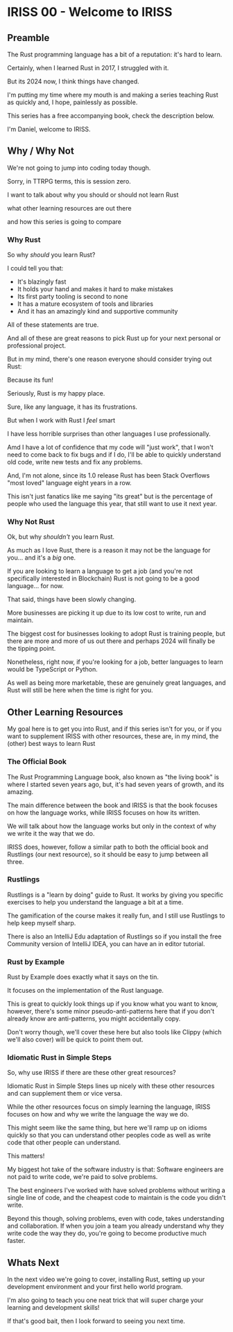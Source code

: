 IRISS 00 - Welcome to IRISS
===========================


Preamble
--------

The Rust programming language has a bit of a reputation: it's hard to learn.

Certainly, when I learned Rust in 2017, I struggled with it.

But its 2024 now, I think things have changed.

I'm putting my time where my mouth is and making a series teaching Rust as quickly and, I hope, painlessly as possible.

This series has a free accompanying book, check the description below.

I'm Daniel, welcome to IRISS.


Why / Why Not
-------------

We're not going to jump into coding today though.

Sorry, in TTRPG terms, this is session zero.

I want to talk about why you should or should not learn Rust

what other learning resources are out there

and how this series is going to compare


### Why Rust

So why _should_ you learn Rust?

I could tell you that:
- It's blazingly fast
- It holds your hand and makes it hard to make mistakes
- Its first party tooling is second to none
- It has a mature ecosystem of tools and libraries
- And it has an amazingly kind and supportive community

All of these statements are true.

And all of these are great reasons to pick Rust up for your next personal or professional project.

But in my mind, there's one reason everyone should consider trying out Rust:

Because its fun!

Seriously, Rust is my happy place.

Sure, like any language, it has its frustrations.

But when I work with Rust I _feel_ smart

I have less horrible surprises than other languages I use professionally.

Amd I have a lot of confidence that my code will "just work", that I won't need to come back to fix bugs and if I do,
I'll be able to quickly understand old code, write new tests and fix any problems.

And, I'm not alone, since its 1.0 release Rust has been Stack Overflows "most loved" language eight years in a row.

This isn't just fanatics like me saying "its great" but is the percentage of people who used the language this year,
that still want to use it next year.


### Why Not Rust

Ok, but why _shouldn't_ you learn Rust.

As much as I love Rust, there is a reason it may not be the language for you... and it's a _big_ one.

If you are looking to learn a language to get a job (and you're not specifically interested in Blockchain) Rust is not
going to be a good language... for now. 

That said, things have been slowly changing.

More businesses are picking it up due to its low cost to write, run and maintain.

The biggest cost for businesses looking to adopt Rust is training people, but there are more and more of us out
there and perhaps 2024 will finally be the tipping point. 

Nonetheless, right now, if you're looking for a job, better languages to learn would be TypeScript or Python.

As well as being more marketable, these are genuinely great languages, and Rust will still be here when the time is
right for you.


Other Learning Resources
------------------------

My goal here is to get you into Rust, and if this series isn't for you, or if you want to supplement IRISS with other
resources, these are, in my mind, the (other) best ways to learn Rust

### The Official Book

The Rust Programming Language book, also known as "the living book" is where I started seven years ago, but, it's had
seven years of growth, and its amazing.

The main difference between the book and IRISS is that the book focuses on how the language works, while IRISS focuses
on how its written.

We will talk about how the language works but only in the context of why we write it the way that we do.

IRISS does, however, follow a similar path to both the official book and Rustlings (our next resource), so it should be
easy to jump between all three.

### Rustlings

Rustlings is a "learn by doing" guide to Rust. It works by giving you specific exercises to help you understand the
language a bit at a time.

The gamification of the course makes it really fun, and I still use Rustlings to help keep myself sharp.

There is also an IntelliJ Edu adaptation of Rustlings so if you install the free Community version of IntelliJ IDEA, you
can have an in editor tutorial.


### Rust by Example

Rust by Example does exactly what it says on the tin.

It focuses on the implementation of the Rust language.

This is great to quickly look things up if you know what you want to know, however, there's some minor
pseudo-anti-patterns here that if you don't already know are anti-patterns, you might accidentally copy.

Don't worry though, we'll cover these here but also tools like Clippy (which we'll also cover) will be quick to point
them out.

### Idiomatic Rust in Simple Steps

So, why use IRISS if there are these other great resources?

Idiomatic Rust in Simple Steps lines up nicely with these other resources and can supplement them or vice versa. 

While the other resources focus on simply learning the language, IRISS focuses on how and why we write the language the
way we do. 

This might seem like the same thing, but here we'll ramp up on idioms quickly so that you can understand other peoples
code as well as write code that other people can understand.

This matters!

My biggest hot take of the software industry is that: Software engineers are not paid to write code, we're paid to
solve problems.

The best engineers I've worked with have solved problems without writing a single line of code, and the cheapest code to
maintain is the code you didn't write. 

Beyond this though, solving problems, even with code, takes understanding and collaboration. If when you join a team you
already understand why they write code the way they do, you're going to become productive much faster.


Whats Next
----------

In the next video we're going to cover, installing Rust, setting up your development environment and your first hello
world program.

I'm also going to teach you one neat trick that will super charge your learning and development skills!

If that's good bait, then I look forward to seeing you next time.
